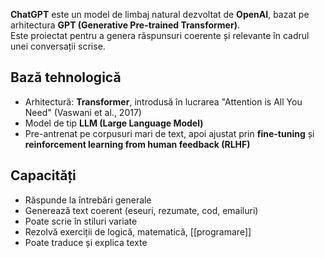 **ChatGPT** este un model de limbaj natural dezvoltat de **OpenAI**, bazat pe arhitectura **GPT (Generative Pre-trained Transformer)**.  
Este proiectat pentru a genera răspunsuri coerente și relevante în cadrul unei conversații scrise.

## Bază tehnologică

- Arhitectură: **Transformer**, introdusă în lucrarea "Attention is All You Need" (Vaswani et al., 2017)
- Model de tip **LLM (Large Language Model)**
- Pre-antrenat pe corpusuri mari de text, apoi ajustat prin **fine-tuning** și **reinforcement learning from human feedback (RLHF)**

## Capacități

- Răspunde la întrebări generale
- Generează text coerent (eseuri, rezumate, cod, emailuri)
- Poate scrie în stiluri variate
- Rezolvă exerciții de logică, matematică, [[programare]]
- Poate traduce și explica texte